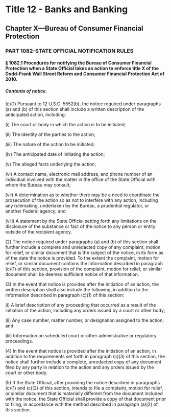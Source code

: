 
# Title 12 - Banks and Banking
## Chapter X—Bureau of Consumer Financial Protection
### PART 1082-STATE OFFICIAL NOTIFICATION RULES
#### § 1082.1 Procedures for notifying the Bureau of Consumer Financial Protection when a State Official takes an action to enforce title X of the Dodd-Frank Wall Street Reform and Consumer Financial Protection Act of 2010.
##### Contents of notice.

(c)(1) Pursuant to 12 U.S.C. 5552(b), the notice required under paragraphs (a) and (b) of this section shall include a written description of the anticipated action, including:

(i) The court or body in which the action is to be initiated;

(ii) The identity of the parties to the action;

(iii) The nature of the action to be initiated;

(iv) The anticipated date of initiating the action;

(v) The alleged facts underlying the action;

(vi) A contact name, electronic mail address, and phone number of an individual involved with the matter in the office of the State Official with whom the Bureau may consult;

(vii) A determination as to whether there may be a need to coordinate the prosecution of the action so as not to interfere with any action, including any rulemaking, undertaken by the Bureau, a prudential regulator, or another Federal agency; and

(viii) A statement by the State Official setting forth any limitations on the disclosure of the substance or fact of the notice to any person or entity outside of the recipient agency.

(2) The notice required under paragraphs (a) and (b) of this section shall further include a complete and unredacted copy of any complaint, motion for relief, or similar document that is the subject of the notice, in its form as of the date the notice is provided. To the extent the complaint, motion for relief, or similar document contains the information described in paragraph (c)(1) of this section, provision of the complaint, motion for relief, or similar document shall be deemed sufficient notice of that information.

(3) In the event that notice is provided after the initiation of an action, the written description shall also include the following, in addition to the information described in paragraph (c)(1) of this section:

(i) A brief description of any proceeding that occurred as a result of the initiation of the action, including any orders issued by a court or other body;

(ii) Any case number, matter number, or designation assigned to the action; and

(iii) Information on scheduled court or other administrative or regulatory proceedings.

(4) In the event that notice is provided after the initiation of an action, in addition to the requirements set forth in paragraph (c)(3) of this section, the notice shall further include a complete, unredacted copy of any document filed by any party in relation to the action and any orders issued by the court or other body.

(5) If the State Official, after providing the notice described in paragraphs (c)(1) and (c)(2) of this section, intends to file a complaint, motion for relief, or similar document that is materially different from the document included with the notice, the State Official shall provide a copy of that document prior to filing, in accordance with the method described in paragraph (a)(2) of this section.
